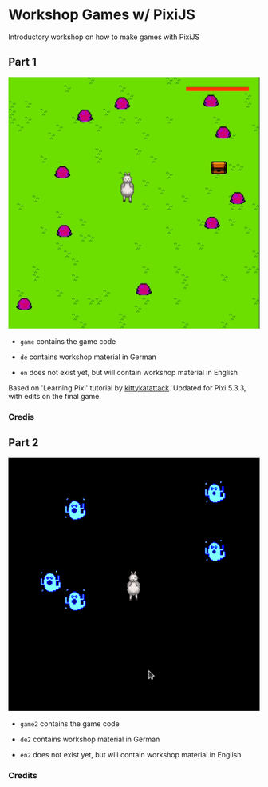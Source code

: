 # Workshop Games w/ PixiJS

Introductory workshop on how to make games with PixiJS

## Part 1

![screencap of the game](screencap.gif)

- `game` contains the game code

- `de` contains workshop material in German

- `en` does not exist yet, but will contain workshop material in English

Based on 'Learning Pixi' tutorial by [kittykatattack](https://github.com/kittykatattack/learningPixi).
Updated for Pixi 5.3.3, with edits on the final game.

### Credis

## Part 2

![screencap of game2](screencap2.gif)

- `game2` contains the game code

- `de2` contains workshop material in German

- `en2` does not exist yet, but will contain workshop material in English

### Credits
